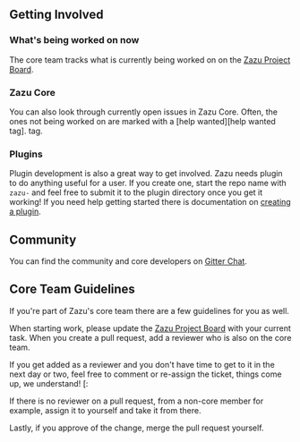 ## Getting Involved

### What's being worked on now

The core team tracks what is currently being worked on on the [Zazu Project
Board][Zazu Project Board].

### Zazu Core

You can also look through currently open issues in Zazu Core. Often, the ones
not being worked on are marked with a [help wanted][help wanted tag]. tag.

### Plugins

Plugin development is also a great way to get involved. Zazu needs plugin to do
anything useful for a user. If you create one, start the repo name with `zazu-`
and feel free to submit it to the plugin directory once you get it working! If
you need help getting started there is documentation on [creating a
plugin][plugin page].

## Community

You can find the community and core developers on [Gitter Chat][Gitter Chat].

## Core Team Guidelines

If you're part of Zazu's core team there are a few guidelines for you as well.

When starting work, please update the [Zazu Project Board][Zazu Project Board]
with your current task. When you create a pull request, add a reviewer who is
also on the core team.

If you get added as a reviewer and you don't have time to get to it in the next
day or two, feel free to comment or re-assign the ticket, things come up, we
understand! [:

If there is no reviewer on a pull request, from a non-core member for example,
assign it to yourself and take it from there.

Lastly, if you approve of the change, merge the pull request yourself.

[Zazu Project Board]: https://github.com/orgs/tinytacoteam/projects/1
[helped wanted tag]: https://github.com/tinytacoteam/zazu/issues?q=is%3Aissue+is%3Aopen+label%3A%22help+wanted%22
[plugin page]: http://zazuapp.org/documentation/plugins/
[Gitter Chat]: https://gitter.im/tinytacoteam/zazu
